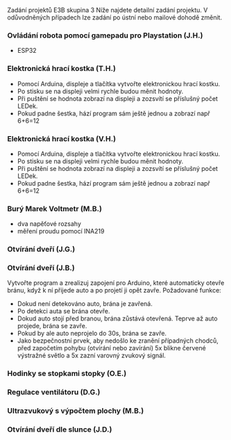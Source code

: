 Zadání projektů E3B skupina 3
Níže najdete detailní zadání projektu. V odůvodněných případech lze zadání po ústní nebo mailové dohodě změnit.


### Ovládání robota pomocí gamepadu pro Playstation (J.H.)
 - ESP32

### Elektronická hrací kostka (T.H.)
- Pomocí Arduina, displeje a tlačítka vytvořte elektronickou hrací kostku.
- Po stisku se na displeji velmi rychle budou měnit hodnoty.
- Při puštění se hodnota zobrazí na displeji a zozsvítí se příslušný počet LEDek.
- Pokud padne šestka, hází program sám ještě jednou a zobrazí např 6+6=12

### Elektronická hrací kostka (V.H.)
- Pomocí Arduina, displeje a tlačítka vytvořte elektronickou hrací kostku.
- Po stisku se na displeji velmi rychle budou měnit hodnoty.
- Při puštění se hodnota zobrazí na displeji a zozsvítí se příslušný počet LEDek.
- Pokud padne šestka, hází program sám ještě jednou a zobrazí např 6+6=12


### Burý	Marek	Voltmetr (M.B.)
- dva napěťové rozsahy
- měření proudu pomocí INA219

### Otvírání dveří (J.G.)
### Otvírání dveří (J.B.)
Vytvořte program a zrealizuj zapojení pro Arduino, které automaticky otevře bránu, když k ní přijede auto a po projetí ji opět zavře. Požadované funkce:
- Dokud není detekováno auto, brána je zavřená.
- Po detekci auta se brána otevře.
- Dokud auto stojí před branou, brána zůstává otevřená. Teprve až auto projede, brána se zavře.
- Pokud by ale auto neprojelo do 30s, brána se zavře.
- Jako bezpečnostní prvek, aby nedošlo ke zranění případných chodců, před započetím pohybu (otvírání nebo zavírání) 5x blikne červené výstražné světlo a 5x zazní varovný zvukový signál.

### Hodinky se stopkami stopky (O.E.)

### Regulace ventilátoru (D.G.)

### Ultrazvukový s výpočtem plochy (M.B.)

### Otvírání dveří dle slunce (J.D.)

